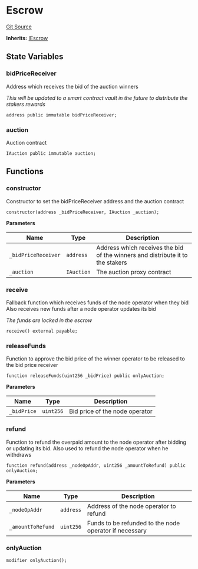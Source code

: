 # Escrow
[Git Source](https://github.com/Byzantine-Finance/byzantine-contracts/blob/80b6cda4622c51c2217311610eeb15b655b99e2c/src/vault/Escrow.sol)

**Inherits:**
[IEscrow](/src/interfaces/IEscrow.sol/interface.IEscrow.md)


## State Variables
### bidPriceReceiver
Address which receives the bid of the auction winners

*This will be updated to a smart contract vault in the future to distribute the stakers rewards*


```solidity
address public immutable bidPriceReceiver;
```


### auction
Auction contract


```solidity
IAuction public immutable auction;
```


## Functions
### constructor

Constructor to set the bidPriceReceiver address and the auction contract


```solidity
constructor(address _bidPriceReceiver, IAuction _auction);
```
**Parameters**

|Name|Type|Description|
|----|----|-----------|
|`_bidPriceReceiver`|`address`|Address which receives the bid of the winners and distribute it to the stakers|
|`_auction`|`IAuction`|The auction proxy contract|


### receive

Fallback function which receives funds of the node operator when they bid
Also receives new funds after a node operator updates its bid

*The funds are locked in the escrow*


```solidity
receive() external payable;
```

### releaseFunds

Function to approve the bid price of the winner operator to be released to the bid price receiver


```solidity
function releaseFunds(uint256 _bidPrice) public onlyAuction;
```
**Parameters**

|Name|Type|Description|
|----|----|-----------|
|`_bidPrice`|`uint256`|Bid price of the node operator|


### refund

Function to refund the overpaid amount to the node operator after bidding or updating its bid.
Also used to refund the node operator when he withdraws


```solidity
function refund(address _nodeOpAddr, uint256 _amountToRefund) public onlyAuction;
```
**Parameters**

|Name|Type|Description|
|----|----|-----------|
|`_nodeOpAddr`|`address`|Address of the node operator to refund|
|`_amountToRefund`|`uint256`|Funds to be refunded to the node operator if necessary|


### onlyAuction


```solidity
modifier onlyAuction();
```

